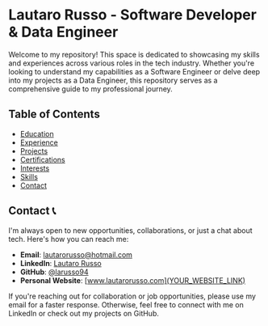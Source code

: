 
# Lautaro Russo - Software Developer & Data Engineer

Welcome to my repository! This space is dedicated to showcasing my skills and experiences across various roles in the tech industry. Whether you're looking to understand my capabilities as a Software Engineer or delve deep into my projects as a Data Engineer, this repository serves as a comprehensive guide to my professional journey.

## Table of Contents
- [Education](Education.md)
- [Experience](Experience.md)
- [Projects](Projects.md)
- [Certifications](Certifications.md)
- [Interests](Interests.md)
- [Skills](Skills.md)
- [Contact](##Contact)

## Contact 📞

I'm always open to new opportunities, collaborations, or just a chat about tech. Here's how you can reach me:

- **Email**: [lautarorusso@hotmail.com](mailto:lautarorusso@hotmail.com)
- **LinkedIn**: [Lautaro Russo](https://www.linkedin.com/in/lautaro-russo/)
- **GitHub**: [@larusso94](https://github.com/larusso94)
- **Personal Website**: [www.lautarorusso.com](YOUR_WEBSITE_LINK)

If you're reaching out for collaboration or job opportunities, please use my email for a faster response. Otherwise, feel free to connect with me on LinkedIn or check out my projects on GitHub.
